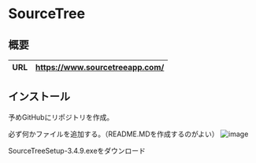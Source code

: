 # SourceTree

## 概要


| URL | https://www.sourcetreeapp.com/ |
|----------|----------|

## インストール

予めGitHubにリポジトリを作成。

必ず何かファイルを追加する。（README.MDを作成するのがよい）
![image](https://user-images.githubusercontent.com/83696952/175804343-7a69bf15-9d66-40dd-8b76-1d6789f2823e.png)

SourceTreeSetup-3.4.9.exeをダウンロード



